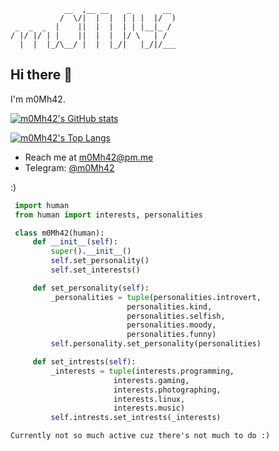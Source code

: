  ```
             __  ,__ __    _       __
            /  \/|  |  |  | | |  |/  )
  _  _  _  |    ||  |  |  | | |__|_ /
/ |/ |/ | |    ||  |  |  |/ \   | /
   |  |  |_/\__/ |  |  |_/|   |_/|/___
 ```

## Hi there :wave:

I'm m0Mh42. 

[![m0Mh42's GitHub stats](https://github-readme-stats.vercel.app/api?username=m0Mh42&show_owner&show_icons=true&theme=react&custom_title=my%20stats&hide=issues)](https://github.com/m0Mh42)

[![m0Mh42's Top Langs](https://github-readme-stats.vercel.app/api/top-langs/?username=m0mh42&show_icons=true&theme=react&custom_title=my%20langs&layout=compact)](https://github.com/m0Mh42)

 - Reach me at m0Mh42@pm.me
 - Telegram: [@m0Mh42](https://t.me/m0mh42)

:)

```python
 import human
 from human import interests, personalities

 class m0Mh42(human):
     def __init__(self):
         super().__init__()
         self.set_personality()
         self.set_interests()

     def set_personality(self):
         _personalities = tuple(personalities.introvert,
                          personalities.kind,
                          personalities.selfish,
                          personalities.moody,
                          personalities.funny)
         self.personality.set_personality(personalities)

     def set_intrests(self):
         _interests = tuple(interests.programming,
                       interests.gaming,
                       interests.photographing,
                       interests.linux,
                       interests.music)
         self.intrests.set_intrests(_interests)
```


```Currently not so much active cuz there's not much to do :)```
